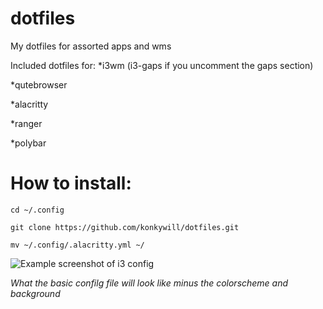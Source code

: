 # dotfiles
My dotfiles for assorted apps and wms

Included dotfiles for:
*i3wm (i3-gaps if you uncomment the gaps section)

*qutebrowser

*alacritty

*ranger

*polybar

# How to install:
 `cd ~/.config`
 
 `git clone https://github.com/konkywill/dotfiles.git `
 
 `mv ~/.config/.alacritty.yml ~/`


![Example screenshot of i3 config](https://github.com/konkywill/dotfiles/blob/master/Screenshot_2020-03-15_18-32-11.png "Gentoo")

*What the basic confilg file will look like minus the colorscheme and background*
